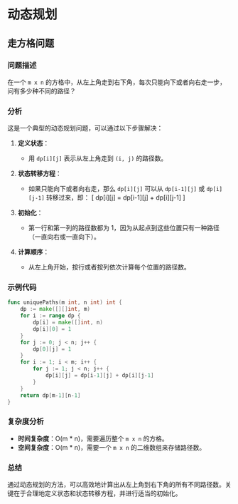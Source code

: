 # 动态规划

## 走方格问题

<!-- notecardId: 1736523742127 -->

### 问题描述

在一个 `m x n` 的方格中，从左上角走到右下角，每次只能向下或者向右走一步，问有多少种不同的路径？

### 分析

这是一个典型的动态规划问题，可以通过以下步骤解决：

1. **定义状态**：

   - 用 `dp[i][j]` 表示从左上角走到 `(i, j)` 的路径数。

2. **状态转移方程**：

   - 如果只能向下或者向右走，那么 `dp[i][j]` 可以从 `dp[i-1][j]` 或 `dp[i][j-1]` 转移过来，即：
     \[
     dp[i][j] = dp[i-1][j] + dp[i][j-1]
     \]

3. **初始化**：

   - 第一行和第一列的路径数都为 1，因为从起点到这些位置只有一种路径（一直向右或一直向下）。

4. **计算顺序**：
   - 从左上角开始，按行或者按列依次计算每个位置的路径数。

### 示例代码

```go
func uniquePaths(m int, n int) int {
    dp := make([][]int, m)
    for i := range dp {
        dp[i] = make([]int, n)
        dp[i][0] = 1
    }
    for j := 0; j < n; j++ {
        dp[0][j] = 1
    }
    for i := 1; i < m; i++ {
        for j := 1; j < n; j++ {
            dp[i][j] = dp[i-1][j] + dp[i][j-1]
        }
    }
    return dp[m-1][n-1]
}
```

### 复杂度分析

- **时间复杂度**：O(m \* n)，需要遍历整个 `m x n` 的方格。
- **空间复杂度**：O(m \* n)，需要一个 `m x n` 的二维数组来存储路径数。

### 总结

通过动态规划的方法，可以高效地计算出从左上角到右下角的所有不同路径数。关键在于合理地定义状态和状态转移方程，并进行适当的初始化。
